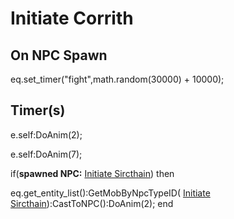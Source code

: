 # Initiate Corrith


## On NPC Spawn

eq.set_timer("fight",math.random(30000) + 10000);
## Timer(s)

e.self:DoAnim(2);

e.self:DoAnim(7);

if(**spawned NPC:**  [Initiate Sircthain](/npc/115176)) then


eq.get_entity_list():GetMobByNpcTypeID( [Initiate Sircthain](/npc/115176)):CastToNPC():DoAnim(2);
end
